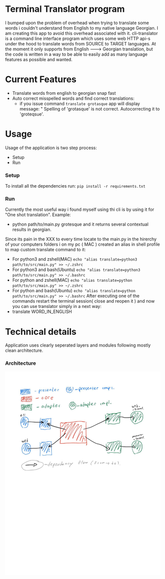 # Terminal Translator program
I bumped upon the problem of overhead when trying to translate some words i couldn't understand from English to my native language Georgian. I am creating this app to avoid this overhead associated with it.
cli-translator is a command line interface program which uses some web HTTP api-s under the hood to translate words from SOURCE to TARGET languages.
At the moment it only supports from English ---> Georgian translation, but the code is written in a way to be able to easily  add as many language features as possible and wanted.

# Current Features
- Translate words from english to georgian snap fast
- Auto correct misspelled words and find correct translations:
	-  if you issue command `translate grotasque` app will display message: " Spelling of 'grotasque' is not correct. Autocorrecting it to 'groteqsue'. 

# Usage
Usage of the application is two step process:
- Setup
- Run
### Setup
To install all the dependencies run: `pip install -r requirements.txt`
### Run
Currently the most useful way i found myself using thi cli is by using it for "One shot translation".
Example:
- python path/to/main.py grotesque 
and it returns several contextual results in georgian.

Since its pain in the XXX to every time locate to the main.py in the hirerchy of your computers folders i on my pc ( MAC ) created an alias in shell profile to map custom translate command to it:
- For python3 and zshell(MAC) `echo "alias translate=python3 path/to/src/main.py" >> ~/.zshrc`
- For python3 and bash(Ubuntu) `echo "alias translate=python3 path/to/src/main.py" >> ~/.bashrc`
- For python and zshell(MAC) `echo "alias translate=python path/to/src/main.py" >> ~/.zshrc`
- For python and bash(Ubuntu) `echo "alias translate=python path/to/src/main.py" >> ~/.bashrc`
After executing one of the commands restart the terminal session( close and reopen it ) and now you can use translator simply in a next way:
- translate WORD_IN_ENGLISH

# Technical details
Application uses clearly seperated layers and modules following mostly clean architecture.

### Architecture
![Architecture diagram](./assets/architecture.png)
